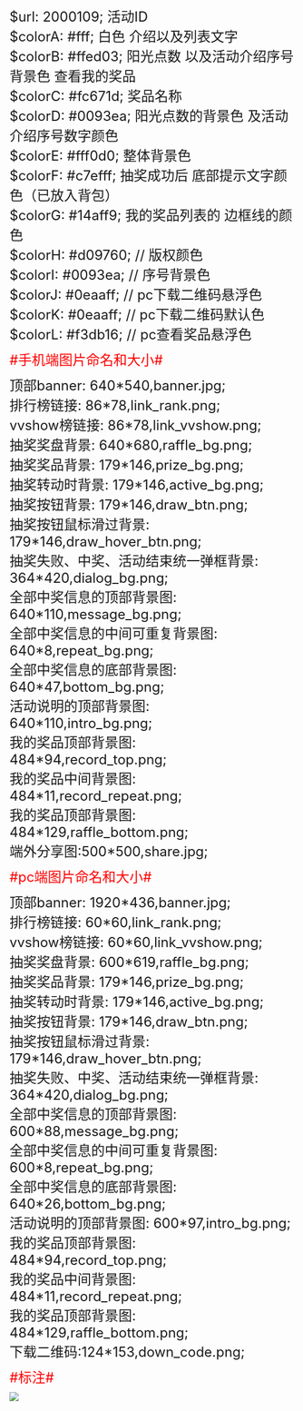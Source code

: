 <style>
	.div{
		font-size: 24px;
	}
	.div img{
		max-width: 100%;
	}
	.type{
		font-size: 24px;
		margin: 10px 0;
		color: red;
	}
</style>
<div class="div">$url: 2000109;           活动ID</div>

<div class="div">$colorA: #fff;           白色 介绍以及列表文字</div>

<div class="div">$colorB: #ffed03;        阳光点数 以及活动介绍序号背景色 查看我的奖品</div>

<div class="div">$colorC: #fc671d;        奖品名称</div>

<div class="div">$colorD: #0093ea;        阳光点数的背景色  及活动介绍序号数字颜色</div>

<div class="div">$colorE: #fff0d0;        整体背景色</div>

<div class="div">$colorF: #c7efff;        抽奖成功后 底部提示文字颜色（已放入背包）</div>

<div class="div">$colorG: #14aff9;        我的奖品列表的 边框线的颜色</div>

<div class="div">$colorH: #d09760;      // 版权颜色</div>

<div class="div">$colorI: #0093ea;      // 序号背景色</div>

<div class="div">$colorJ: #0eaaff;      // pc下载二维码悬浮色</div>

<div class="div">$colorK: #0eaaff;      // pc下载二维码默认色</div>

<div class="div">$colorL: #f3db16;      // pc查看奖品悬浮色</div>

<div class="type">#手机端图片命名和大小#</div>

<div class="div">顶部banner: 640*540,banner.jpg;</div>

<div class="div">排行榜链接: 86*78,link_rank.png;</div>

<div class="div">vvshow榜链接: 86*78,link_vvshow.png;</div>

<div class="div">抽奖奖盘背景: 640*680,raffle_bg.png;</div>

<div class="div">抽奖奖品背景: 179*146,prize_bg.png;</div>

<div class="div">抽奖转动时背景: 179*146,active_bg.png;</div>

<div class="div">抽奖按钮背景: 179*146,draw_btn.png;</div>

<div class="div">抽奖按钮鼠标滑过背景: 179*146,draw_hover_btn.png;</div>

<div class="div">抽奖失败、中奖、活动结束统一弹框背景: 364*420,dialog_bg.png;</div>

<div class="div">全部中奖信息的顶部背景图: 640*110,message_bg.png;</div>

<div class="div">全部中奖信息的中间可重复背景图: 640*8,repeat_bg.png;</div>

<div class="div">全部中奖信息的底部背景图: 640*47,bottom_bg.png;</div>

<div class="div">活动说明的顶部背景图: 640*110,intro_bg.png;</div>

<div class="div">我的奖品顶部背景图: 484*94,record_top.png;</div>

<div class="div">我的奖品中间背景图: 484*11,record_repeat.png;</div>

<div class="div">我的奖品顶部背景图: 484*129,raffle_bottom.png;</div>

<div class="div">端外分享图:500*500,share.jpg;</div>

<div class="type">#pc端图片命名和大小#</div>

<div class="div">顶部banner: 1920*436,banner.jpg;</div>

<div class="div">排行榜链接: 60*60,link_rank.png;</div>

<div class="div">vvshow榜链接: 60*60,link_vvshow.png;</div>

<div class="div">抽奖奖盘背景: 600*619,raffle_bg.png;</div>

<div class="div">抽奖奖品背景: 179*146,prize_bg.png;</div>

<div class="div">抽奖转动时背景: 179*146,active_bg.png;</div>

<div class="div">抽奖按钮背景: 179*146,draw_btn.png;</div>

<div class="div">抽奖按钮鼠标滑过背景: 179*146,draw_hover_btn.png;</div>

<div class="div">抽奖失败、中奖、活动结束统一弹框背景: 364*420,dialog_bg.png;</div>

<div class="div">全部中奖信息的顶部背景图: 600*88,message_bg.png;</div>

<div class="div">全部中奖信息的中间可重复背景图: 600*8,repeat_bg.png;</div>

<div class="div">全部中奖信息的底部背景图: 640*26,bottom_bg.png;</div>

<div class="div">活动说明的顶部背景图: 600*97,intro_bg.png;</div>

<div class="div">我的奖品顶部背景图: 484*94,record_top.png;</div>

<div class="div">我的奖品中间背景图: 484*11,record_repeat.png;</div>

<div class="div">我的奖品顶部背景图: 484*129,raffle_bottom.png;</div>

<div class="div">下载二维码:124*153,down_code.png;</div>

<div class="type">#标注#</div>
<div class="div"><img src="/biaozhu/lottery.png"></div>
